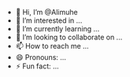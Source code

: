 - 👋 Hi, I’m @Alimuhe
- 👀 I’m interested in ...
- 🌱 I’m currently learning ...
- 💞️ I’m looking to collaborate on ...
- 📫 How to reach me ...
- 😄 Pronouns: ...
- ⚡ Fun fact: ...

<!---
Alimuhe/Alimuhe is a ✨ special ✨ repository because its `README.md` (this file) appears on your GitHub profile.
You can click the Preview link to take a look at your changes.
--->
